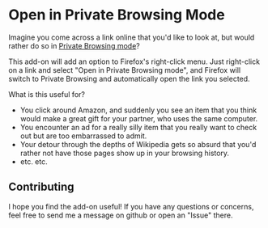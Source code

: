 Open in Private Browsing Mode
=============================

Imagine you come across a link online that you'd like to look at, but would
rather do so in [Private Browsing mode][pb]?

This add-on will add an option to Firefox's right-click menu. Just right-click
on a link and select "Open in Private Browsing mode", and Firefox will switch
to Private Browsing and automatically open the link you selected.

What is this useful for?

* You click around Amazon, and suddenly you see an item that you think would
  make a great gift for your partner, who uses the same computer.
* You encounter an ad for a really silly item that you really want to check
  out but are too embarrassed to admit.
* Your detour through the depths of Wikipedia gets so absurd that you'd rather
  not have those pages show up in your browsing history.
* etc. etc.

[pb]: https://support.mozilla.com/kb/Private%20Browsing


Contributing
------------

I hope you find the add-on useful! If you have any questions or concerns, feel
free to send me a message on github or open an "Issue" there.

